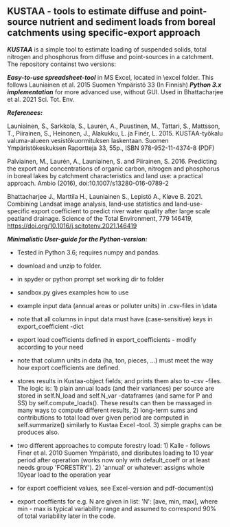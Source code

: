 ## KUSTAA - tools to estimate diffuse and point-source nutrient and sediment loads from boreal catchments using specific-export approach

***KUSTAA*** is a simple tool to estimate loading of suspended solids, total nitrogen and phosphorus from diffuse and point-sources in a catchment. The repository containst two versions:

***Easy-to-use spreadsheet-tool*** in MS Excel, located in \excel folder. This follows Launiainen et al. 2015 Suomen Ympäristö 33 (In Finnish)
***Python 3.x implementation*** for more advanced use, without GUI. Used in Bhattacharjee et al. 2021 Sci. Tot. Env. 

***References:***

Launiainen, S., Sarkkola, S., Laurén, A., Puustinen, M., Tattari, S., Mattsson, T., Piirainen, S., Heinonen, J., Alakukku, L. ja Finér, L. 2015. KUSTAA-työkalu valuma-alueen vesistökuormituksen laskentaan. Suomen Ympäristökeskuksen Raportteja 33, 55p., ISBN 978-952-11-4374-8 (PDF)

Palviainen, M., Laurén, A., Launiainen, S. and Piirainen, S. 2016. Predicting the export and concentrations of organic carbon, nitrogen and phosphorus in boreal lakes by catchment characteristics and land use: a practical approach. Ambio (2016), doi:10.1007/s13280-016-0789-2

Bhattacharjee J., Marttila H., Launiainen S., Lepistö A., Kløve B. 2021. Combining Landsat image analysis, land-use statistics and land-use-specific export coefficient to predict river water quality after large scale peatland drainage. Science of the Total Environment, 779 146419, https://doi.org/10.1016/j.scitotenv.2021.146419

***Minimalistic User-guide for the Python-version:***

- Tested in Python 3.6; requires numpy and pandas.
- download and unzip to folder. 
- in spyder or python prompt set working dir to folder
- sandbox.py gives examples how to use
- example input data (annual areas or polluter units) in .csv-files in \data
- note that all columns in input data must have (case-sensitive) keys in export_coefficient -dict
- export load coefficients defined in export_coefficients - modify according to your need
- note that column units in data (ha, ton, pieces, ...) must meet the way how export coefficients are defined.
- stores results in Kustaa-object fields; and prints them also to -csv -files. The logic is: 1) plain annual loads (and their variances) per source are stored in self.N_load and self.N_var -dataframes (and same for P and SS) by self.compute_loads(). These results can then be massaged in many ways to compute different results, 2) long-term sums and contributions to total load over given period are computed in self.summarize() similarly to Kustaa Excel -tool. 3) simple graphs can be produces also.

- two different approaches to compute forestry load: 1) Kalle - follows Finer et al. 2010 Suomen Ympäristö, and disributes loading to 10 year period after operation (works now only with default_coeff or at least needs group 'FORESTRY'). 2) 'annual' or whatever: assigns whole 10year load to the operation year 
- for export coefficient values, see Excel-version and pdf-document(s)
- export coeffients for e.g. N are given in list: 'N': [ave, min, max], where min - max is typical variability range and assumed to correspond 90% of total variability later in the code.
